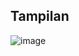 ## Tampilan
![image](https://github.com/FransiscoWhy/Radio-With-PHP/assets/141225950/3095c22f-d9a4-4623-a907-6ef3e0c1c321)
